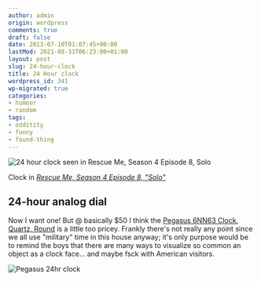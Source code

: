 ```yaml
---
author: admin
origin: wordpress
comments: true
draft: false
date: 2013-07-10T01:07:45+00:00
lastMod: 2021-08-31T06:23:00+01:00
layout: post
slug: 24-hour-clock
title: 24 Hour clock
wordpress_id: 341
wp-migrated: true
categories:
- humour
- random
tags:
- odditity
- funny
- found-thing
---
```



![24 hour clock seen in Rescue Me, Season 4 Episode 8, Solo](/wp-uploads/24-hour-clock-2013-07-09-at-21.07.06.png)

Clock in *[Rescue Me, Season 4 Episode 8, "Solo"](http://www.imdb.com/title/tt1028414/)*


## 24-hour analog dial
Now I want one! But @ basically $50 I think the [Pegasus 6NN63 Clock, Quartz, Round](http://www.amazon.com/Pegasus-6NN63-Clock-Quartz-Round/dp/B001GIUNIO/ref=pd_rhf_dp_p_t_1_XVX0) is a little too pricey. Frankly there's not really any point since we all use "military" time in this house anyway; it's only purpose would be to remind the boys that there are many ways to visualize so common an object as a clock face… and maybe fsck with American visitors.


![Pegasus 24hr clock](/wp-uploads/wpid-pegasus_24hr_clock.jpg)

